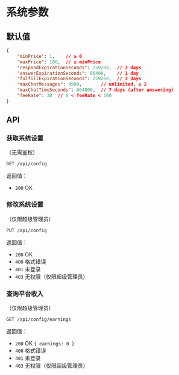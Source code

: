 # 系统参数

## 默认值

```json
{
    "minPrice": 1,    // ≥ 0
    "maxPrice": 100,  // ≥ minPrice
    "respondExpirationSeconds": 259200,  // 3 days 
    "answerExpirationSeconds": 86400,    // 1 day
    "fulfillExpirationSeconds": 259200,  // 3 days
    "maxChatMessages": 9999,       // unlimited, ≥ 2
    "maxChatTimeSeconds": 604800,  // 7 days (after answering)
    "feeRate": 30  // 0 < feeRate < 100
}
```

## API

### 获取系统设置

（无需鉴权）

```
GET /api/config
```

返回值：

- `200` OK

### 修改系统设置

（仅限超级管理员）

```
PUT /api/config
```

返回值：

- `200` OK
- `400` 格式错误
- `401` 未登录
- `403` 无权限（仅限超级管理员）

### 查询平台收入

（仅限超级管理员）

```
GET /api/config/earnings
```

返回值：

- `200` OK `{ earnings: 0 }`
- `400` 格式错误
- `401` 未登录
- `403` 无权限（仅限超级管理员）
